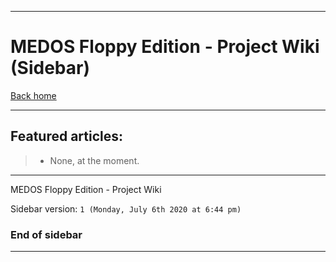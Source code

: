 
***

# MEDOS Floppy Edition - Project Wiki (Sidebar)

[Back home](https://github.com/seanpm2001/MEDOS_Floppy/wiki/)

***

## Featured articles:

> * None, at the moment.

***

MEDOS Floppy Edition - Project Wiki

Sidebar version: `1 (Monday, July 6th 2020 at 6:44 pm)`

### End of sidebar

***
